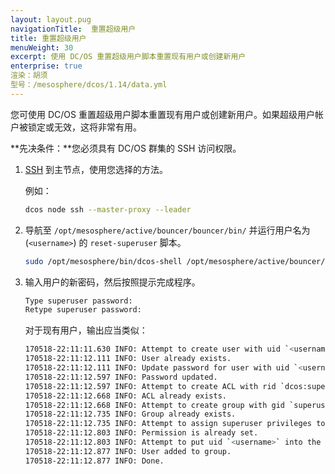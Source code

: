 ```yaml
---
layout: layout.pug
navigationTitle:  重置超级用户
title: 重置超级用户
menuWeight: 30
excerpt: 使用 DC/OS 重置超级用户脚本重置现有用户或创建新用户
enterprise: true
渲染：胡须
型号：/mesosphere/dcos/1.14/data.yml
---
```

<!-- The source repository for this topic is https://github.com/dcos/dcos-docs-site -->

您可使用 DC/OS 重置超级用户脚本重置现有用户或创建新用户。如果超级用户帐户被锁定或无效，这将非常有用。

**先决条件：**您必须具有 DC/OS 群集的 SSH 访问权限。

1. [SSH](/mesosphere/dcos/1.14/administering-clusters/sshcluster/) 到主节点，使用您选择的方法。

    例如：

    ```bash
    dcos node ssh --master-proxy --leader
    ```

1. 导航至 `/opt/mesosphere/active/bouncer/bouncer/bin/` 并运行用户名为  (`<username>`) 的 `reset-superuser` 脚本。

    ```bash
    sudo /opt/mesosphere/bin/dcos-shell /opt/mesosphere/active/bouncer/bouncer/bin/reset-superuser <username>
    ```

1. 输入用户的新密码，然后按照提示完成程序。

    ```bash
    Type superuser password:
    Retype superuser password:
    ```

    对于现有用户，输出应当类似：

    ```bash
    170518-22:11:11.630 INFO: Attempt to create user with uid `<username>`.
    170518-22:11:12.111 INFO: User already exists.
    170518-22:11:12.111 INFO: Update password for user with uid `<username>`.
    170518-22:11:12.597 INFO: Password updated.
    170518-22:11:12.597 INFO: Attempt to create ACL with rid `dcos:superuser`.
    170518-22:11:12.668 INFO: ACL already exists.
    170518-22:11:12.668 INFO: Attempt to create group with gid `superusers`.
    170518-22:11:12.735 INFO: Group already exists.
    170518-22:11:12.735 INFO: Attempt to assign superuser privileges to the superusers group.
    170518-22:11:12.803 INFO: Permission is already set.
    170518-22:11:12.803 INFO: Attempt to put uid `<username>` into the superusers group.
    170518-22:11:12.877 INFO: User added to group.
    170518-22:11:12.877 INFO: Done.
    ```
